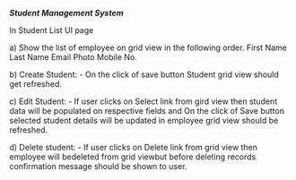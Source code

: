 ***Student Management System***


In Student List UI page

a) Show the list of employee on grid view in the following order.
 First Name Last Name Email Photo Mobile No.
 
b) Create Student: - On the click of save button Student grid view should get refreshed.

c) Edit Student: - If user clicks on Select link from gird view then student data will be populated on respective fields and On the click of Save button selected student details will be updated in employee grid view should be refreshed.

d) Delete student: - If user clicks on Delete link from grid view then employee will bedeleted from grid viewbut before deleting records confirmation message should be shown to user.

